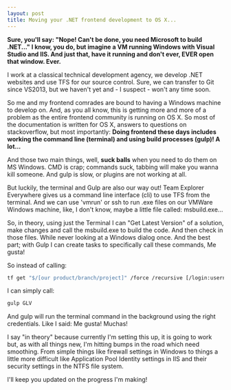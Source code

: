```yaml
---
layout: post
title: Moving your .NET frontend development to OS X...
---
```

__Sure, you'll say: "Nope! Can't be done, you need Microsoft to build .NET..." I know, you do, but imagine a VM running Windows with Visual Studio and IIS. And just that, have it running and don't ever, EVER open that window. Ever.__

I work at a classical technical development agency, we develop .NET websites and use TFS for our source control. Sure, we can transfer to Git since VS2013, but we haven't yet and - I suspect - won't any time soon.

So me and my frontend comrades are bound to having a Windows machine to develop on. And, as you all know, this is getting more and more of a problem as the entire frontend community is running on OS X. So most of the documentation is written for OS X, answers to questions on stackoverflow, but most importantly: __Doing frontend these days includes working the command line (terminal) and using build processes (gulp)! A lot...__

And those two main things, well, __suck balls__ when you need to do them on MS Windows. CMD is crap; commands suck, tabbing will make you wanna kill someone. And gulp is slow, or plugins  are not working at all.

But luckily, the terminal and Gulp are also our way out! Team Explorer Everywhere gives us a command line interface (cli) to use TFS from the terminal. And we can use 'vmrun' or ssh to run .exe files on our VMWare Windows machine, like, I don't know, maybe a little file called: msbuild.exe...

So, in theory, using just the Terminal I can "Get Latest Version" of a solution, make changes and call the msbuild.exe to build the code. And then check in those files. While never looking at a Windows dialog once. And the best part; with Gulp I can create tasks to specifically call these commands, Me gusta!

So instead of calling:
```bash
tf get "$/[our product/branch/project]" /force /recursive [/login:username,[password]]
```
I can simply call:
```bash
gulp GLV
```
And gulp will run the terminal command in the background using the right credentials. Like I said: Me gusta! Muchas!

I say "in theory" because currently I'm setting this up, it is going to work but, as with all things new, I'm hitting bumps in the road which need smoothing. From simple things like firewall settings in Windows to things a little more difficult like Application Pool Identity settings in IIS and their security settings in the NTFS file system.

I'll keep you updated on the progress I'm making!
